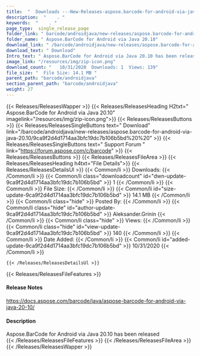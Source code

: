 ```yaml
---
title:  "  Downloads ---New-Releases-aspose.barcode-for-android-via-java-20.10 . " 
description:  "    . " 
keywords:  "    . " 
page_type:  single_release_page
folder_link: " barcode/androidjava/new-releases/aspose.barcode-for-android-via-java-20.10/"
folder_name: " Aspose.BarCode for Android via Java 20.10"
download_link: " /barcode/androidjava/new-releases/aspose.barcode-for-android-via-java-20.10/9ca9f2d4d1714aa3bfc19dc7b106b5bd"
download_text: " Download"
Intro_text: " Aspose.BarCode for Android via Java 20.10 has been released"
image_link: "/resources/img/zip-icon.png"
download_count: "   10/31/2020  Downloads: 1  Views: 139"
file_size: "  File Size: 14.1 MB "
parent_path: "barcode/androidjava"
section_parent_path: "barcode/androidjava"
weight: 27 
---
```


{{< Releases/ReleasesWapper >}}
  {{< Releases/ReleasesHeading H2txt=" Aspose.BarCode for Android via Java 20.10" imagelink="/resources/img/zip-icon.png">}}
  {{< Releases/ReleasesButtons >}}
    {{< Releases/ReleasesSingleButtons text=" Download" link="/barcode/androidjava/new-releases/aspose.barcode-for-android-via-java-20.10/9ca9f2d4d1714aa3bfc19dc7b106b5bd%20%20" >}}
    {{< Releases/ReleasesSingleButtons text=" Support Forum " link="https://forum.aspose.com/c/barcode" >}}
  {{< Releases/ReleasesButtons >}}
  {{< Releases/ReleasesFileArea >}}
    {{< Releases/ReleasesHeading h4txt="File Details">}}
    {{< Releases/ReleasesDetailsUl >}}
            {{< Common/li  >}} Downloads: {{< /Common/li >}} 
      {{< Common/li class="downloadcount" id="dwn-update-9ca9f2d4d1714aa3bfc19dc7b106b5bd" >}} 1 {{< /Common/li >}} 
      {{< Common/li  >}} File Size: {{< /Common/li >}} 
      {{< Common/li id="size-update-9ca9f2d4d1714aa3bfc19dc7b106b5bd" >}} 14.1 MB {{< /Common/li >}} 
      {{< Common/li  class="hide" >}} Posted By: {{< /Common/li >}} 
      {{< Common/li class="hide" id="author-update-9ca9f2d4d1714aa3bfc19dc7b106b5bd" >}} Aleksander.Grinin {{< /Common/li >}} 
      {{< Common/li class="hide"  >}} Views: {{< /Common/li >}} 
      {{< Common/li class="hide" id="view-update-9ca9f2d4d1714aa3bfc19dc7b106b5bd" >}} 140 {{< /Common/li >}} 
      {{< Common/li  >}} Date Added: {{< /Common/li >}} 
      {{< Common/li id="added-update-9ca9f2d4d1714aa3bfc19dc7b106b5bd" >}} 10/31/2020 {{< /Common/li >}} 

    {{< /Releases/ReleasesDetailsUl >}}

  {{< Releases/ReleasesFileFeatures >}}
      <h4>Release Notes</h4><div><a href="https://docs.aspose.com/barcode/java/aspose-barcode-for-android-via-java-20-10/">https://docs.aspose.com/barcode/java/aspose-barcode-for-android-via-java-20-10/</a></div><h4>Description</h4><div class="HTMLDescription">Aspose.BarCode for Android via Java 20.10 has been released</div>
  {{< /Releases/ReleasesFileFeatures >}}
 {{< /Releases/ReleasesFileArea >}}
{{< /Releases/ReleasesWapper >}}


